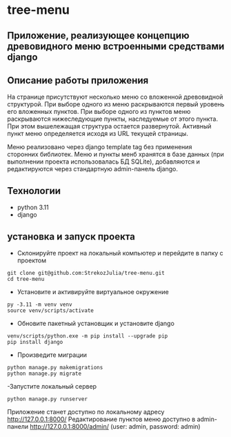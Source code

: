 # tree-menu
## Приложение, реализующее концепцию древовидного меню встроенными средствами django

## Описание работы приложения

На странице присутствуют несколько меню со вложенной древовидной структурой. При выборе одного из меню раскрываются первый уровень его вложенных пунктов. При выборе одного из пунктов меню раскрываются нижеследующие пункты, наследуемые от этого пункта. При этом вышележащая структура остается развернутой. Активный пункт меню определяется исходя из URL текущей страницы.

Меню реализовано через django template tag без применения сторонних библиотек. Меню и пункты менб хранятся в базе данных (при выполнении проекта использовалась БД SQLite), добавляются и редактируются через стандартную admin-панель django. 

## Технологии
- python 3.11
- django

## установка и запуск проекта
- Склонируйте проект на локальный компьютер и перейдите в папку с проектом
```
git clone git@github.com:StrekozJulia/tree-menu.git
cd tree-menu
```
- Установите и активируйте виртуальное окружение
```
py -3.11 -m venv venv
source venv/scripts/activate
```
- Обновите пакетный установщик и установите django
```
venv/scripts/python.exe -m pip install --upgrade pip
pip install django
```
- Произведите миграции
```
python manage.py makemigrations
python manage.py migrate
```
-Запустите локальный сервер
```
python manage.py runserver
```

Приложение станет доступно по локальному адресу http://127.0.0.1:8000/
Редактирование пунктов меню доступно в admin-панели http://127.0.0.1:8000/admin/ (user: admin, password: admin)